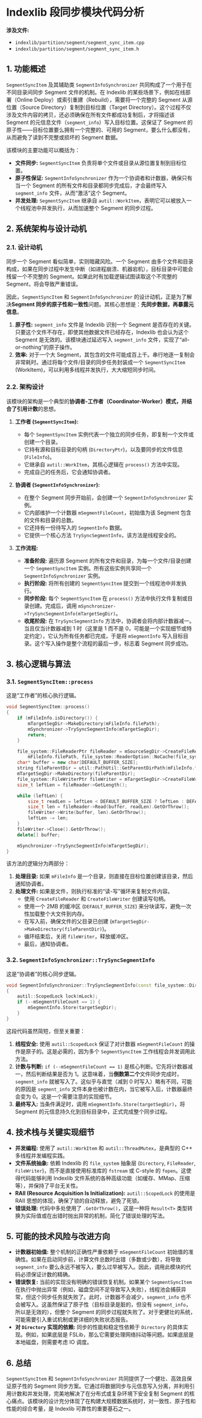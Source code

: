 
# Indexlib 段同步模块代码分析

**涉及文件:**

*   `indexlib/partition/segment/segment_sync_item.cpp`
*   `indexlib/partition/segment/segment_sync_item.h`

## 1. 功能概述

`SegmentSyncItem` 及其辅助类 `SegmentInfoSynchronizer` 共同构成了一个用于在不同目录间同步 Segment 文件的机制。在 Indexlib 的某些场景下，例如在线部署（Online Deploy）或索引重建（Rebuild），需要将一个完整的 Segment 从源位置（Source Directory）复制到目标位置（Target Directory）。这个过程不仅涉及文件内容的拷贝，还必须确保在所有文件都成功复制后，才将描述该 Segment 的元信息文件（`segment_info`）写入目标位置。这保证了 Segment 的原子性——目标位置要么拥有一个完整的、可用的 Segment，要么什么都没有，从而避免了读到不完整或损坏的 Segment 数据。

该模块的主要功能可以概括为：

*   **文件同步:** `SegmentSyncItem` 负责将单个文件或目录从源位置复制到目标位置。
*   **原子性保证:** `SegmentInfoSynchronizer` 作为一个协调者和计数器，确保只有当一个 Segment 的所有文件和目录都同步完成后，才会最终写入 `segment_info` 文件，从而“激活”这个 Segment。
*   **并发处理:** `SegmentSyncItem` 继承自 `autil::WorkItem`，表明它可以被放入一个线程池中并发执行，从而加速整个 Segment 的同步过程。

## 2. 系统架构与设计动机

### 2.1. 设计动机

同步一个 Segment 看似简单，实则暗藏风险。一个 Segment 由多个文件和目录构成，如果在同步过程中发生中断（如进程崩溃、机器宕机），目标目录中可能会残留一个不完整的 Segment。如果此时有加载逻辑试图读取这个不完整的 Segment，将会导致严重错误。

因此，`SegmentSyncItem` 和 `SegmentInfoSynchronizer` 的设计动机，正是为了解决**Segment 同步的原子性和一致性**问题。其核心思想是：**先同步数据，再暴露元信息**。

1.  **原子性:** `segment_info` 文件是 Indexlib 识别一个 Segment 是否存在的关键。只要这个文件不存在，即使其他数据文件已经存在，Indexlib 也会认为这个 Segment 是无效的。该模块通过延迟写入 `segment_info` 文件，实现了“all-or-nothing”的原子操作。
2.  **效率:** 对于一个大 Segment，其包含的文件可能成百上千。串行地逐一复制会非常耗时。通过将每个文件/目录的同步任务封装成一个 `SegmentSyncItem` (WorkItem)，可以利用多线程并发执行，大大缩短同步时间。

### 2.2. 架构设计

该模块的架构是一个典型的**协调者-工作者（Coordinator-Worker）**模式，并结合了**引用计数**的思想。

1.  **工作者 (`SegmentSyncItem`):**
    *   每个 `SegmentSyncItem` 实例代表一个独立的同步任务，即复制一个文件或创建一个目录。
    *   它持有源和目标目录的句柄 (`DirectoryPtr`)，以及要同步的文件信息 (`FileInfo`)。
    *   它继承自 `autil::WorkItem`，其核心逻辑在 `process()` 方法中实现。
    *   完成自己的任务后，它会通知协调者。

2.  **协调者 (`SegmentInfoSynchronizer`):**
    *   在整个 Segment 同步开始前，会创建一个 `SegmentInfoSynchronizer` 实例。
    *   它内部维护一个计数器 `mSegmentFileCount`，初始值为该 Segment 包含的文件和目录的总数。
    *   它还持有一份待写入的 `SegmentInfo` 数据。
    *   它提供一个核心方法 `TrySyncSegmentInfo`，该方法是线程安全的。

3.  **工作流程:**
    *   **准备阶段:** 遍历源 Segment 的所有文件和目录，为每一个文件/目录创建一个 `SegmentSyncItem` 实例。所有这些实例共享同一个 `SegmentInfoSynchronizer` 实例。
    *   **执行阶段:** 将所有创建的 `SegmentSyncItem` 提交到一个线程池中并发执行。
    *   **同步阶段:** 每个 `SegmentSyncItem` 在 `process()` 方法中执行文件复制或目录创建。完成后，调用 `mSynchronizer->TrySyncSegmentInfo(mTargetSegDir)`。
    *   **收尾阶段:** 在 `TrySyncSegmentInfo` 方法中，协调者会将内部计数器减一。当且仅当计数器减到 1 时（这里是 1 而不是 0，可能是一个实现细节或特定约定），它认为所有任务都已完成，于是将 `mSegmentInfo` 写入目标目录。这个写入操作是整个流程的最后一步，标志着 Segment 同步成功。

## 3. 核心逻辑与算法

### 3.1. `SegmentSyncItem::process`

这是“工作者”的核心执行逻辑。

```cpp
void SegmentSyncItem::process()
{
    if (mFileInfo.isDirectory()) {
        mTargetSegDir->MakeDirectory(mFileInfo.filePath);
        mSynchronizer->TrySyncSegmentInfo(mTargetSegDir);
        return;
    }

    file_system::FileReaderPtr fileReader = mSourceSegDir->CreateFileReader(
        mFileInfo.filePath, file_system::ReaderOption::NoCache(file_system::FSOT_BUFFERED));
    char* buffer = new char[DEFAULT_BUFFER_SIZE];
    string fileParentDir = util::PathUtil::GetParentDirPath(mFileInfo.filePath);
    mTargetSegDir->MakeDirectory(fileParentDir);
    file_system::FileWriterPtr fileWriter = mTargetSegDir->CreateFileWriter(mFileInfo.filePath);
    size_t leftLen = fileReader->GetLength();

    while (leftLen) {
        size_t readLen = leftLen < DEFAULT_BUFFER_SIZE ? leftLen : DEFAULT_BUFFER_SIZE;
        size_t len = fileReader->Read(buffer, readLen).GetOrThrow();
        fileWriter->Write(buffer, len).GetOrThrow();
        leftLen -= len;
    }
    fileWriter->Close().GetOrThrow();
    delete[] buffer;

    mSynchronizer->TrySyncSegmentInfo(mTargetSegDir);
}
```

该方法的逻辑分为两部分：

1.  **处理目录:** 如果 `mFileInfo` 是一个目录，则直接在目标位置创建该目录，然后通知协调者。
2.  **处理文件:** 如果是文件，则执行标准的“读-写”循环来复制文件内容。
    *   使用 `CreateFileReader` 和 `CreateFileWriter` 创建读写句柄。
    *   使用一个 2MB 的缓冲区 (`DEFAULT_BUFFER_SIZE`) 来分块读写，避免一次性加载整个大文件到内存。
    *   在写入前，确保文件的父目录已创建 (`mTargetSegDir->MakeDirectory(fileParentDir)`)。
    *   循环结束后，关闭 `fileWriter`，释放缓冲区。
    *   最后，通知协调者。

### 3.2. `SegmentInfoSynchronizer::TrySyncSegmentInfo`

这是“协调者”的核心同步逻辑。

```cpp
void SegmentInfoSynchronizer::TrySyncSegmentInfo(const file_system::DirectoryPtr& targetSegDir)
{
    autil::ScopedLock lock(mLock);
    if (--mSegmentFileCount == 1) {
        mSegmentInfo.Store(targetSegDir);
    }
}
```

这段代码虽然简短，但至关重要：

1.  **线程安全:** 使用 `autil::ScopedLock` 保证了对计数器 `mSegmentFileCount` 的操作是原子的。这是必需的，因为多个 `SegmentSyncItem` 工作线程会并发调用此方法。
2.  **计数与判断:** `if (--mSegmentFileCount == 1)` 是核心判断。它先将计数器减一，然后判断结果是否为 1。这意味着，当**倒数第二个**文件同步完成时，`segment_info` 就被写入了。这似乎与直觉（减到 0 时写入）略有不同，可能的原因是 `segment_info` 文件本身也被计数在内，当它被写入后，计数器最终会变为 0。这是一个需要注意的实现细节。
3.  **最终写入:** 当条件满足时，调用 `mSegmentInfo.Store(targetSegDir)`，将 Segment 的元信息持久化到目标目录中，正式完成整个同步过程。

## 4. 技术栈与关键实现细节

*   **并发编程:** 使用了 `autil::WorkItem` 和 `autil::ThreadMutex`，是典型的 C++ 多线程并发编程实践。
*   **文件系统抽象:** 依赖 Indexlib 的 `file_system` 抽象层 (`Directory`, `FileReader`, `FileWriter`)，而不是直接使用标准库的 `fstream` 或 C-style 的 `fopen`。这使得代码能够利用 Indexlib 文件系统的各种高级功能（如缓存、MMap、压缩等），并保持了平台无关性。
*   **RAII (Resource Acquisition Is Initialization):** `autil::ScopedLock` 的使用是 RAII 思想的体现，确保了锁的自动释放，避免了死锁。
*   **错误处理:** 代码中多处使用了 `.GetOrThrow()`，这是一种将 `Result<T>` 类型转换为实际值或在出错时抛出异常的机制，简化了错误处理的写法。

## 5. 可能的技术风险与改进方向

*   **计数器初始值:** 整个机制的正确性严重依赖于 `mSegmentFileCount` 初始值的准确性。如果在启动同步前，计算文件总数时出错（多数或少数），将导致 `segment_info` 要么永远不被写入，要么过早被写入。因此，调用此模块的代码必须保证计数的精确。
*   **错误恢复:** 当前的实现没有明确的错误恢复机制。如果某个 `SegmentSyncItem` 在执行中抛出异常（例如，磁盘空间不足导致写入失败），线程池会捕获异常，但这个同步任务就失败了。此时，计数器不会减少，`segment_info` 也不会被写入。这虽然保证了原子性（目标目录是脏的，但没有 `segment_info`，所以是无效的），但整个 Segment 的同步过程就失败了。对于更健壮的系统，可能需要引入重试机制或更详细的失败状态报告。
*   **对 `Directory` 实现的依赖:** 同步的性能和稳定性依赖于 `Directory` 的具体实现。例如，如果底层是 FSLib，那么它需要处理网络抖动等问题。如果底层是本地磁盘，则需要考虑 IO 调度。

## 6. 总结

`SegmentSyncItem` 和 `SegmentInfoSynchronizer` 共同提供了一个健壮、高效且保证原子性的 Segment 同步方案。它通过将数据同步与元信息写入分离，并利用引用计数和并发处理，完美地解决了在分布式或复杂环境下安全复制 Segment 的核心痛点。该模块的设计充分体现了在构建大规模数据系统时，对一致性、原子性和性能的综合考量，是 Indexlib 可靠性的重要基石之一。
